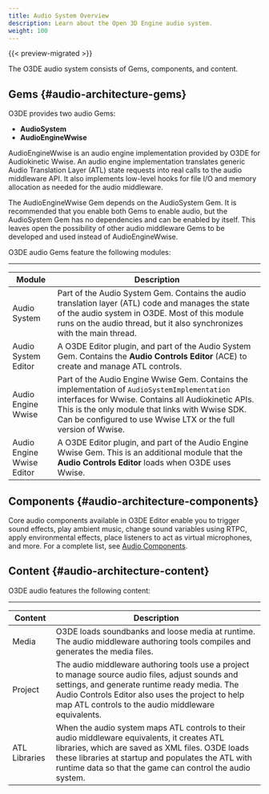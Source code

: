 ```yaml
---
title: Audio System Overview
description: Learn about the Open 3D Engine audio system.
weight: 100
---
```


{{< preview-migrated >}}

The O3DE audio system consists of Gems, components, and content\.

## Gems {#audio-architecture-gems}

O3DE provides two audio Gems:
+ **AudioSystem**
+ **AudioEngineWwise**

AudioEngineWwise is an audio engine implementation provided by O3DE for Audiokinetic Wwise\. An audio engine implementation translates generic Audio Translation Layer \(ATL\) state requests into real calls to the audio middleware API\. It also implements low\-level hooks for file I/O and memory allocation as needed for the audio middleware\.

The AudioEngineWwise Gem depends on the AudioSystem Gem\. It is recommended that you enable both Gems to enable audio, but the AudioSystem Gem has no dependencies and can be enabled by itself\. This leaves open the possibility of other audio middleware Gems to be developed and used instead of AudioEngineWwise\.

O3DE audio Gems feature the following modules:


****

| Module | Description |
| --- | --- |
| Audio System |  Part of the Audio System Gem\. Contains the audio translation layer \(ATL\) code and manages the state of the audio system in O3DE\. Most of this module runs on the audio thread, but it also synchronizes with the main thread\.  |
| Audio System Editor |  A O3DE Editor plugin, and part of the Audio System Gem\. Contains the **Audio Controls Editor** \(ACE\) to create and manage ATL controls\.  |
| Audio Engine Wwise |  Part of the Audio Engine Wwise Gem\. Contains the implementation of `AudioSystemImplementation` interfaces for Wwise\. Contains all Audiokinetic APIs\. This is the only module that links with Wwise SDK\. Can be configured to use Wwise LTX or the full version of Wwise\.  |
| Audio Engine Wwise Editor |  A O3DE Editor plugin, and part of the Audio Engine Wwise Gem\. This is an additional module that the **Audio Controls Editor** loads when O3DE uses Wwise\.  |

## Components {#audio-architecture-components}

Core audio components available in O3DE Editor enable you to trigger sound effects, play ambient music, change sound variables using RTPC, apply environmental effects, place listeners to act as virtual microphones, and more. For a complete list, see [Audio Components](./components).

## Content {#audio-architecture-content}

O3DE audio features the following content:


****

| Content | Description |
| --- | --- |
| Media |  O3DE loads soundbanks and loose media at runtime\. The audio middleware authoring tools compiles and generates the media files\.  |
| Project | The audio middleware authoring tools use a project to manage source audio files, adjust sounds and settings, and generate runtime ready media\. The Audio Controls Editor also uses the project to help map ATL controls to the audio middleware equivalents\. |
| ATL Libraries |  When the audio system maps ATL controls to their audio middleware equivalents, it creates ATL libraries, which are saved as XML files\. O3DE loads these libraries at startup and populates the ATL with runtime data so that the game can control the audio system\.  |
